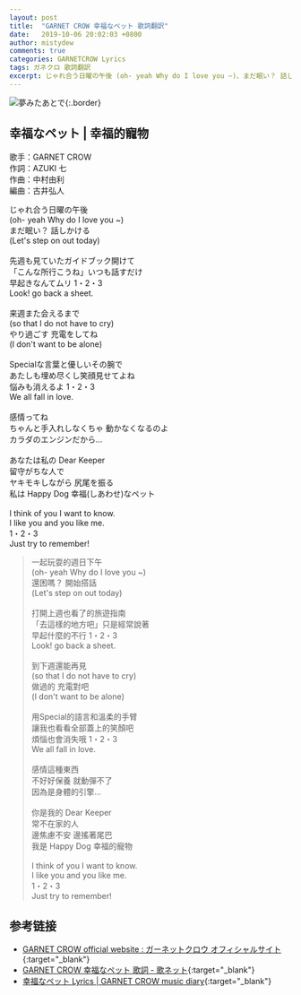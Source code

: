 ```yaml
---
layout: post
title:  "GARNET CROW 幸福なペット 歌詞翻訳"
date:   2019-10-06 20:02:03 +0800
author: mistydew
comments: true
categories: GARNETCROW Lyrics
tags: ガネクロ 歌詞翻訳
excerpt: じゃれ合う日曜の午後 (oh- yeah Why do I love you ~)、まだ眠い？ 話しかける (Let's step on out today)。
---
```

![夢みたあとで](https://raw.githubusercontent.com/mistydew/gc2/master/cover/single/SG10_夢みたあとで.jpg){:.border}

## 幸福なペット | 幸福的寵物

歌手：GARNET CROW<br>
作詞：AZUKI 七<br>
作曲：中村由利<br>
編曲：古井弘人

<div class="lyric-original">
<p>
じゃれ合う日曜の午後<br>
(oh- yeah Why do I love you ~)<br>
まだ眠い？ 話しかける<br>
(Let's step on out today)<br>
<br>
先週も見ていたガイドブック開けて<br>
「こんな所行こうね」いつも話すだけ<br>
早起きなんてムリ 1・2・3<br>
Look! go back a sheet.<br>
<br>
来週また会えるまで<br>
(so that I do not have to cry)<br>
やり過ごす 充電をしてね<br>
(I don't want to be alone)<br>
<br>
Specialな言葉と優しいその腕で<br>
あたしも埋め尽くし笑顔見せてよね<br>
悩みも消えるよ 1・2・3<br>
We all fall in love.<br>
<br>
感情ってね<br>
ちゃんと手入れしなくちゃ 動かなくなるのよ<br>
カラダのエンジンだから…<br>
<br>
あなたは私の Dear Keeper<br>
留守がちな人で<br>
ヤキモキしながら 尻尾を振る<br>
私は Happy Dog 幸福(しあわせ)なペット<br>
<br>
I think of you I want to know.<br>
I like you and you like me.<br>
1・2・3<br>
Just try to remember!
</p>
</div>

<div class="lyric-translation">
<blockquote>
一起玩耍的週日下午<br>
(oh- yeah Why do I love you ~)<br>
還困嗎？ 開始搭話<br>
(Let's step on out today)<br>
<br>
打開上週也看了的旅遊指南<br>
「去這樣的地方吧」只是經常說著<br>
早起什麼的不行 1・2・3<br>
Look! go back a sheet.<br>
<br>
到下週還能再見<br>
(so that I do not have to cry)<br>
做過的 充電對吧<br>
(I don't want to be alone)<br>
<br>
用Special的語言和溫柔的手臂<br>
讓我也看看全部蓋上的笑顏吧<br>
煩惱也會消失哦 1・2・3<br>
We all fall in love.<br>
<br>
感情這種東西<br>
不好好保養 就動彈不了<br>
因為是身體的引擎...<br>
<br>
你是我的 Dear Keeper<br>
常不在家的人<br>
邊焦慮不安 邊搖著尾巴<br>
我是 Happy Dog 幸福的寵物<br>
<br>
I think of you I want to know.<br>
I like you and you like me.<br>
1・2・3<br>
Just try to remember!
</blockquote>
</div>

## 参考链接

* [GARNET CROW official website : ガーネットクロウ オフィシャルサイト](http://www.garnetcrow.com){:target="_blank"}
* [GARNET CROW 幸福なペット 歌詞 - 歌ネット](https://www.uta-net.com/song/20152){:target="_blank"}
* [幸福なペット Lyrics \| GARNET CROW music diary](https://mistydew.github.io/gc/lyrics/original/幸福なペット.html){:target="_blank"}
